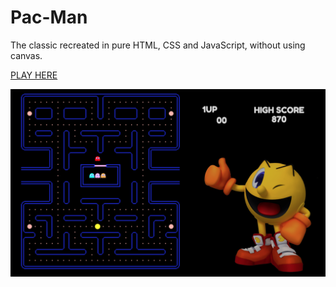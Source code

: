 # Pac-Man


The classic recreated in pure HTML, CSS and JavaScript, without using canvas.

[PLAY HERE](https://kasjanhinc.github.io/Pac-Man/)

![Pac-Man](./img/screenshots/pacman.png)
